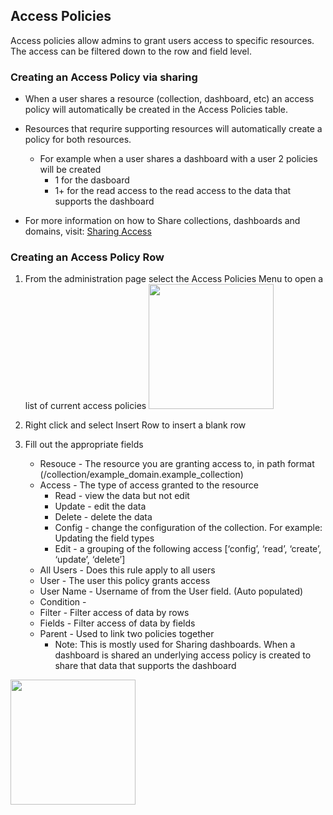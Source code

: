 ## Access Policies
Access policies allow admins to grant users access to specific resources. The access can be filtered down to the row and field level.


### Creating an Access Policy via sharing
* When a user shares a resource (collection, dashboard, etc) an access policy will automatically be created in the Access Policies table.
* Resources that requrire supporting resources will automatically create a policy for both resources.
    * For example when a user shares a dashboard with a user 2 policies will be created 
      * 1 for the dasboard
      * 1+ for the read access to the read access to the data that supports the dashboard

* For more information on how to Share collections, dashboards and domains, visit: [Sharing Access](/docs/how_to/sharing_access.md)

### Creating an Access Policy Row
1. From the administration page select the Access Policies Menu to open a list of current access policies
<img src="../assets/access_policies_1.png"  style="width:200px" class="border"></img>

2. Right click and select Insert Row to insert a blank row
3. Fill out the appropriate fields 
   * Resouce - The resource you are granting access to, in path format (/collection/example_domain.example_collection) 
   * Access - The type of access granted to the resource
      * Read -  view the data but not edit
      * Update -  edit the data 
      * Delete -  delete the data
      * Config - change the configuration of the collection. For example: Updating the field types
      * Edit - a grouping of the following access [‘config’, ‘read’, ‘create’, ‘update’, ‘delete’]
   * All Users - Does this rule apply to all users
   * User - The user this policy grants access
   * User Name - Username of from the User field. (Auto populated)
   * Condition - 
   * Filter - Filter access of data by rows
   * Fields - Filter access of data by fields
   * Parent - Used to link two policies together
      * Note: This is mostly used for Sharing dashboards. When a dashboard is shared an underlying access policy is created to share that data that supports the dashboard

<img src="../assets/access_policies_1.png"  style="width:200px" class="border"></img>


